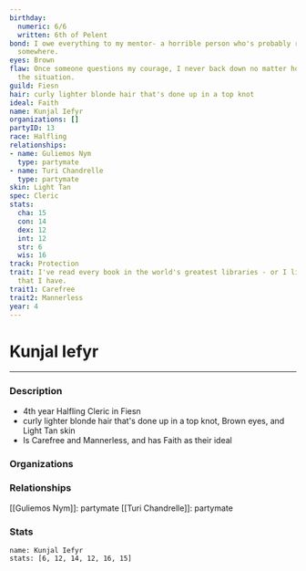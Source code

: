 ```yaml
---
birthday:
  numeric: 6/6
  written: 6th of Pelent
bond: I owe everything to my mentor- a horrible person who's probably rotting in jail
  somewhere.
eyes: Brown
flaw: Once someone questions my courage, I never back down no matter how dangerous
  the situation.
guild: Fiesn
hair: curly lighter blonde hair that's done up in a top knot
ideal: Faith
name: Kunjal Iefyr
organizations: []
partyID: 13
race: Halfling
relationships:
- name: Guliemos Nym
  type: partymate
- name: Turi Chandrelle
  type: partymate
skin: Light Tan
spec: Cleric
stats:
  cha: 15
  con: 14
  dex: 12
  int: 12
  str: 6
  wis: 16
track: Protection
trait: I've read every book in the world's greatest libraries - or I like to boast
  that I have.
trait1: Carefree
trait2: Mannerless
year: 4
---
```

# Kunjal Iefyr
---
### Description
- 4th year Halfling Cleric in Fiesn
- curly lighter blonde hair that's done up in a top knot, Brown eyes, and Light Tan skin
- Is Carefree and Mannerless, and has Faith as their ideal

### Organizations
### Relationships
[[Guliemos Nym]]: partymate
[[Turi Chandrelle]]: partymate
### Stats
```statblock
name: Kunjal Iefyr
stats: [6, 12, 14, 12, 16, 15]
```